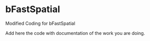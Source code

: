 # bFastSpatial
Modified Coding for bFastSpatial

Add here the code with documentation of the work you are doing.
